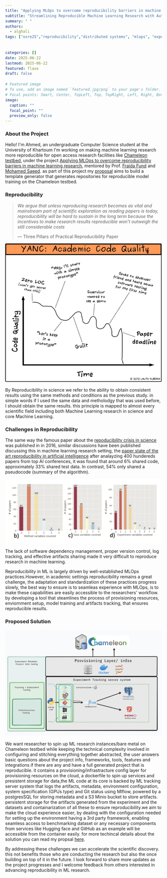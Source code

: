 ```yaml
---
title: "Applying MLOps to overcome reproducibility barriers in machine learning research"
subtitle: "Streamlining Reproducible Machine Learning Research with Automated MLOps Workflows"
summary: " "
authors: 
  - alghali
tags: ["osre25","reproducibility","distributed systems", "mlops", "experiment tracking","machine learning research","research artifacts", "automation","chameleon testbed",]


categories: []
date: 2025-06-22
lastmod: 2025-06-22
featured: flase
draft: false

# Featured image
# To use, add an image named `featured.jpg/png` to your page's folder.
# Focal points: Smart, Center, TopLeft, Top, TopRight, Left, Right, BottomLeft, Bottom, BottomRight.
image:
  caption: ""
  focal_point: ""
  preview_only: false
---
```

### About the Project 
Hello! I'm Ahmed, an undergraduate Computer Science student at the University of Khartoum I'm working on making machine learning research more reproducible for open access research facilities like [Chameleon testbed](chameleoncloud.org), under the project [Applying MLOps to overcome reproducibility barriers in machine learning research](https://ucsc-ospo.github.io/project/osre25/nyu/mlops/), mentored by Prof. [Fraida Fund](https://ucsc-ospo.github.io/author/fraida-fund/) and [Mohamed Saeed](https://ucsc-ospo.github.io/author/mohamed-saeed/). as part of this project my [proposal](https://docs.google.com/document/d/146PutdVy7cWSf_Gn8qcn0Ba2llMHjNtHIQzZ5a-xRvQ/edit?usp=sharing) aims to build a template generator that generates repositories for reproducible model training on the Chameleon testbed.

### Reproducibility
> *We argue that unless reproducing research becomes as vital and mainstream part of scientific exploration as reading papers is today, reproducibility will be hard to sustain in the long term because the incentives to make research results reproducible won’t outweigh the still considerable costs*
>
> — Three Pillars of Practical Reproducibility Paper 

![Acadamic code quality](codquality.JPG)

By Reproducibility in science we refer to the ability to obtain consistent results using the same methods and conditions as the previous study. in simple words if I used the same data and metholodgy that was used before, I should obtain the same results. this principle is mapped to almost every scientific field including both Machine Learning research in science and core Machine Learning.

### Challenges in Reproducibility

The same way the famous paper about the [repoducibility crisis in science](https://www.nature.com/articles/d41586-019-00067-3) was published in in 2016, similar discussions have been published discussing this in machine learning research setting, the [paper state of the art reproducibility in artificial intelligence](https://ojs.aaai.org/index.php/AAAI/article/view/11503) after analayzing 400 hundereds papers from top AI conferences, it was found that around 6% shared code, approximately 33% shared test data. In contrast, 54% only shared a pseudocode (summary of the algorithm). 

![Percentage of papers documenting each variable for the three factors](variables.png)

The lack of software dependency management, proper version control, log tracking, and effective artifacts sharing made it very difficult to reproduce research in machine learning.

Reproducibility in ML is largely driven by well-established MLOps practices.However, in academic settings reproducibility remains a great challenge, the adaptation and standardization of these practices progress slowly, the best way to ensure is to seamleas experience with MLOps, is to make these capabilities are easily accessible to the researchers' workflow. by developing a tool that steamlines the process of provisioning resources, enviornment setup, model training and artifacts tracking, that ensures reproducible results.

### Proposed Solution

![Solution Architecture](Design.png)

We want researcher to spin up ML research instances/bare metal on Chameleon testbed while keeping the technical complexity involved in configuring and stitching everything together abstracted, the user answers basic questions about the project info, frameworks, tools, features and integrations if there are any and have a full generated project that is reproducible. it contains a provisioning/infrastracture config layer for provisioning resources on the cloud, a dockerfile to spin up services and presistent storage for data,the ML code at its core is backed by ML tracking server system that logs the artifacts, metadata, environment configuration, system specification (GPUs type) and Git status using Mlflow, powered by a postgresSQL for storing metadata and a S3 Minio bucket to store artifacts.
persistent storage for the artifacts generated from the experiment and the datasets and containarization of all these to ensure reproducibility.we aim to make the cloud experience easier, by dealing with the configuration needed for setting up the environment having a 3rd party framework, enabling seamless access to benchmarking dataset or any necessary components from services like Hugging face and GitHub as an example will be accessible from the container easily.  for more techincal details about the solution you can read my propsal [here](https://docs.google.com/document/d/1ilm-yMEq-UTiJPGMl8tQc3Anl5cKM5RD2sUGInLjLbU).


By addressing these challenges we can accelerate the scientific discovery. this not benefits those who are conducting the research but also the once building on top of it in the future. I look forward to share more updates as the project progresses and I welcome feedback from others interested in advancing reproducibility in ML research.
